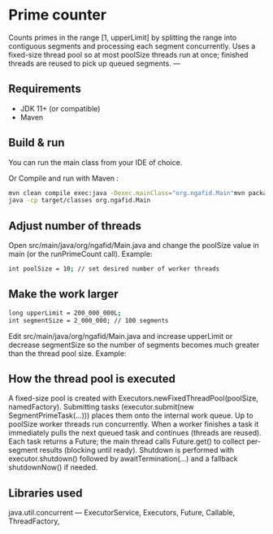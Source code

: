 # Prime counter 

Counts primes in the range [1, upperLimit] by splitting the range into contiguous segments and processing each segment concurrently.
Uses a fixed-size thread pool so at most poolSize threads run at once; finished threads are reused to pick up queued segments.
—
## Requirements
- JDK 11+ (or compatible)
- Maven

## Build & run
You can run the main class from your IDE of choice.


Or Compile and run with Maven :
```bash
mvn clean compile exec:java -Dexec.mainClass="org.ngafid.Main"mvn package
java -cp target/classes org.ngafid.Main
```

## Adjust number of threads


Open src/main/java/org/ngafid/Main.java and change the poolSize value in main (or the runPrimeCount call).
Example: 
```bash
int poolSize = 10; // set desired number of worker threads
```

## Make the work larger 

```bash
long upperLimit = 200_000_000L;
int segmentSize = 2_000_000; // 100 segments
```



Edit src/main/java/org/ngafid/Main.java and increase upperLimit or decrease segmentSize so the number of segments becomes much greater than the thread pool size. Example:

## How the thread pool is executed

A fixed-size pool is created with Executors.newFixedThreadPool(poolSize, namedFactory).
Submitting tasks (executor.submit(new SegmentPrimeTask(...))) places them onto the internal work queue.
Up to poolSize worker threads run concurrently. When a worker finishes a task it immediately pulls the next queued task and continues (threads are reused).
Each task returns a Future<Integer>; the main thread calls Future.get() to collect per-segment results (blocking until ready).
Shutdown is performed with executor.shutdown() followed by awaitTermination(...) and a fallback shutdownNow() if needed.


## Libraries used

java.util.concurrent — ExecutorService, Executors, Future, Callable, ThreadFactory,



